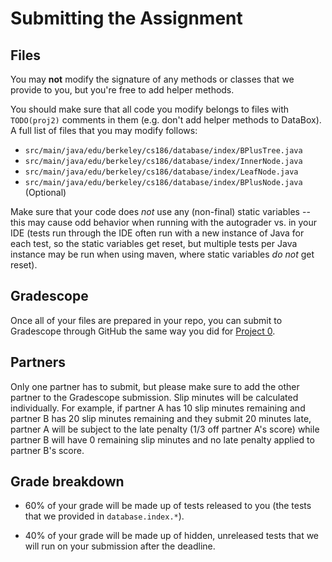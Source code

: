 # Submitting the Assignment

## Files

You may **not** modify the signature of any methods or classes that we provide to you, but you're free to add helper methods.

You should make sure that all code you modify belongs to files with `TODO(proj2)` comments in them \(e.g. don't add helper methods to DataBox\). A full list of files that you may modify follows:

* `src/main/java/edu/berkeley/cs186/database/index/BPlusTree.java`
* `src/main/java/edu/berkeley/cs186/database/index/InnerNode.java`
* `src/main/java/edu/berkeley/cs186/database/index/LeafNode.java`
* `src/main/java/edu/berkeley/cs186/database/index/BPlusNode.java` \(Optional\)

Make sure that your code does _not_ use any \(non-final\) static variables -- this may cause odd behavior when running with the autograder vs. in your IDE \(tests run through the IDE often run with a new instance of Java for each test, so the static variables get reset, but multiple tests per Java instance may be run when using maven, where static variables _do not_ get reset\).

## Gradescope

Once all of your files are prepared in your repo, you can submit to Gradescope through GitHub the same way you did for [Project 0](../proj0/submitting.md#pushing-changes-to-github-classroom).

<!-- ## Submitting via upload <a id="submitting-via-upload"></a>

If your GitHub account has access to many repos, the Gradescope UI might time out while trying to load which repos you have available. If this is the case for you, you can submit your code directly using `via upload`: zip your source code with `python3 zip.py --assignment proj2` and submit that directly to the autograder. -->

## Partners

Only one partner has to submit, but please make sure to add the other partner to the Gradescope submission. Slip minutes will be calculated individually. For example, if partner A has 10 slip minutes remaining and partner B has 20 slip minutes remaining and they submit 20 minutes late, partner A will be subject to the late penalty (1/3 off partner A's score) while partner B will have 0 remaining slip minutes and no late penalty applied to partner B's score.

## Grade breakdown

* 60% of your grade will be made up of tests released to you \(the tests that we provided in `database.index.*`\).

* 40% of your grade will be made up of hidden, unreleased tests that we will run on your submission after the deadline.

